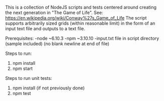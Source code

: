 This is a collection of NodeJS scripts and tests centered around creating the next generation in "The Game of Life".
See: https://en.wikipedia.org/wiki/Conway%27s_Game_of_Life
The script supports arbitrarily sized grids (within reasonable limit) in the form of an input text file and outputs to a text file.

Prerequisites:
-node ~6.10.3
-npm ~3.10.10
-input.txt file in script directory (sample included) (no blank newline at end of file)

Steps to run:
1. npm install
2. npm start

Steps to run unit tests:
1. npm install (if not previously done)
2. npm test
